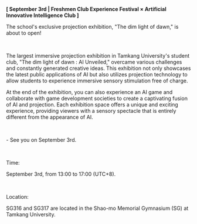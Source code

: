 **[ September 3rd | Freshmen Club Experience Festival × Artificial Innovative Intelligence Club ]**

The school's exclusive projection exhibition, "The dim light of dawn," is about to open!

&nbsp;

The largest immersive projection exhibition in Tamkang University's student club, "The dim light of dawn : AI Unveiled," overcame various challenges and constantly generated creative ideas. This exhibition not only showcases the latest public applications of AI but also utilizes projection technology to allow students to experience immersive sensory stimulation free of charge.

At the end of the exhibition, you can also experience an AI game and collaborate with game development societies to create a captivating fusion of AI and projection. Each exhibition space offers a unique and exciting experience, providing viewers with a sensory spectacle that is entirely different from the appearance of AI.

&nbsp;

\- See you on September 3rd.

&nbsp;

Time:

September 3rd, from 13:00 to 17:00 (UTC+8).

&nbsp;

Location:

SG316 and SG317 are located in the Shao-mo Memorial Gymnasium (SG) at Tamkang University.

